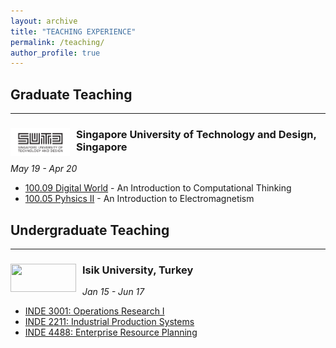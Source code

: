 ```yaml
---
layout: archive
title: "TEACHING EXPERIENCE"
permalink: /teaching/
author_profile: true
---
```


## Graduate Teaching
___
<div>
<img align="left" width="95" height="45" src="/images/sutd.png" style="margin-right: 10px"> 
<h3>
Singapore University of Technology and Design, Singapore
</h3> 
</div>

*May 19 - Apr 20*

* [100.09 Digital World](https://academics.sutd.edu.sg/science-math/courses/10009-digital-world) - An Introduction to Computational Thinking 
* [100.05 Pyhsics II](https://academics.sutd.edu.sg/science-math/courses/10005-physics-ii) - An Introduction to Electromagnetism 



## Undergraduate Teaching
___

<div>
<img align="left" width="105" height="45" src="/images/isik2.jpg.jpg" style="margin-right: 10px"> 
<h3>
Isik University, Turkey
</h3> 
</div> 

*Jan 15 - Jun 17*

* [INDE 3001: Operations Research I](http://www.isikun.edu.tr/i/content/1014_1_INDE2001-OperationsResearch1.pdf)
* [INDE 2211: Industrial Production Systems](http://www.isikun.edu.tr/i/content/1014_1_INDE2211-IndustrialProductionSystems.pdf)
* [INDE 4488: Enterprise Resource Planning](http://www.isikun.edu.tr/i/content/1014_1_INDE4488-EnterpriseResourcePlanning(ERP).pdf)

